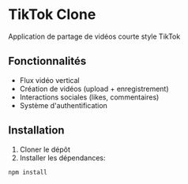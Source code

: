 # TikTok Clone

Application de partage de vidéos courte style TikTok

## Fonctionnalités

- Flux vidéo vertical
- Création de vidéos (upload + enregistrement)
- Interactions sociales (likes, commentaires)
- Système d'authentification

## Installation

1. Cloner le dépôt
2. Installer les dépendances:
```bash
npm install